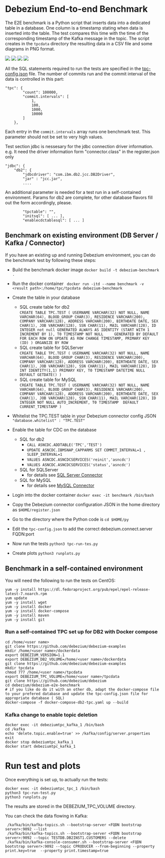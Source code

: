 # Debezium End-to-end Benchmark

The E2E benchmark is a Python script that inserts data into a dedicated table in a database. 
One column is a timestamp stating when data is inserted into the table. 
The test compares this time with the time of the corresponding timestamp of the Kafka message in the topic. 
The script creates in the `tpcdata` directory the resulting data in a CSV file and some diagrams in PNG format.

![](images/tpc_100000_1.png)
![](images/tpc_100000_1-t.png)
![](images/tpc_100000_1-t-d.png)
![](images/tpc_100000_1-h.png)

All the SQL statements required to run the tests are specified in the [tpc-config.json](py/tpc-config.json) file. 
The number of commits run and the commit interval of the data is controlled in this part:
```
"tpc": {
        "count": 100000,
        "commit.intervals": [
            1,
            100,
            1000,
            10000
        ]
    },
```

Each entry in the `commit.intervals` array runs one benchmark test. 
This parameter should not be set to very high values.

Test section jdbc is nessesary for the jdbc connection driver information. e.g. 
It need the driver information form "connector.class" in the register.json only

    "jdbc": {
        "db2": {
            "jdbcdriver": "com.ibm.db2.jcc.DB2Driver",
            "jar" : "jcc.jar",
            ....

An additional parameter is needed for a test run in a self-contained environment.
Params for db2 are complete, for other database flavors fill out the form accordingly, please.

            "tpctable": "",
            "initsql": [ ... ],
            "enablecdctablesql": [ ... ]

## Benchmark on existing environment (DB Server / Kafka / Connector)

If you have an existing up and running Debezium environment, you can do the benchmark test by following these steps:

- Build the benchmark docker image
``` docker build -t debezium-benchmark  . ```
- Run the docker container
``` docker run -itd --name benchmark -v <result path>:/home/tpc/tpcdata debezium-benchmark```
- Create the table in your database
    - SQL create table for db2    
``` CREATE TABLE TPC.TEST ( USERNAME VARCHAR(32) NOT NULL, NAME VARCHAR(64), BLOOD_GROUP CHAR(3), RESIDENCE VARCHAR(200), COMPANY VARCHAR(128), ADDRESS VARCHAR(200), BIRTHDATE DATE, SEX CHAR(1), JOB VARCHAR(128), SSN CHAR(11), MAIL VARCHAR(128), ID INTEGER not null GENERATED ALWAYS AS IDENTITY (START WITH 1 INCREMENT BY 1), T0 TIMESTAMP NOT NULL     GENERATED BY DEFAULT     FOR EACH ROW ON UPDATE AS ROW CHANGE TIMESTAMP, PRIMARY KEY (ID) ) ORGANIZE BY ROW ```    
    - SQL create table for SQLServer   
``` CREATE TABLE TPC.TEST ( USERNAME VARCHAR(32) NOT NULL, NAME VARCHAR(64), BLOOD_GROUP CHAR(3), RESIDENCE VARCHAR(200), COMPANY VARCHAR(128), ADDRESS VARCHAR(200), BIRTHDATE DATE, SEX CHAR(1), JOB VARCHAR(128), SSN CHAR(11), MAIL VARCHAR(128), ID INT IDENTITY(1,1) PRIMARY KEY, T0 TIMESTAMP DATETIME NULL DEFAULT GETDATE() ) ``` 
    - SQL create table for MySQL   
``` CREATE TABLE TPC.TEST ( USERNAME VARCHAR(32) NOT NULL, NAME VARCHAR(64), BLOOD_GROUP CHAR(3), RESIDENCE VARCHAR(200), COMPANY VARCHAR(128), ADDRESS VARCHAR(200), BIRTHDATE DATE, SEX CHAR(1), JOB VARCHAR(128), SSN CHAR(11), MAIL VARCHAR(128), ID INTEGER NOT NULL AUTO_INCREMENT, T0 TIMESTAMP  DEFAULT CURRENT_TIMESTAMP ) ``` 

- Whitelist the TPC.TEST table in your Debezium connector config JSON
```  "database.whitelist" : "TPC.TEST"   ```

- Enable the table for CDC on the database
    - SQL for db2    
        - ``` CALL ASNCDC.ADDTABLE('TPC','TEST') ```
        - ``` UPDATE ASNCDC.IBMSNAP_CAPPARMS SET COMMIT_INTERVAL=1 , SLEEP_INTERVAL=1 ```  
        - ``` VALUES ASNCDC.ASNCDCSERVICES('reinit','asncdc') ```
        - ``` VALUES ASNCDC.ASNCDCSERVICES('status','asncdc') ``` 
    - SQL for SQLServer    
        - for details see [SQL Server Connector](https://debezium.io/documentation/reference/connectors/sqlserver.html)
    - SQL for MySQL   
        - for details see [MySQL Connector](https://debezium.io/documentation/reference/connectors/mysql.html)

- Login into the docker container
``` docker exec -it benchmark /bin/bash ```
- Copy the Debezium connector configuration JSON in the home directory as `$HOME/register.json`
- Go to the directory where the Python code is
``` cd $HOME/py ```
- Edit the `tpc-config.json` to add the correct debezium.connect.server FQDN:port
- Now run the tests 
``` python3 tpc-run-tes.py ```
- Create plots
``` python3 runplots.py ```




## Benchmark in a self-contained environment

You will need the following to run the tests on CentOS:

```
yum -y install https://dl.fedoraproject.org/pub/epel/epel-release-latest-7.noarch.rpm
yum update
yum -y install wget
yum -y install docker
yum -y install docker-compose
yum -y install maven
yum -y install git
```

### Run a self-contained TPC set up for DB2 with Docker compose

```
cd /home/<user name>
git clone https://github.com/debezium/debezium-examples
mkdir /home/<user name>/dockerdata
export DEBEZIUM_VERSION=1.1
export DEBEZIUM_DB2_VOLUME=/home/<user name>/dockerdata
git clone https://github.com/debezium/debezium-examples
mkdir tpcdata
chmod 777 /home/<user name>/tpcdata
export DEBEZIUM_TPC_VOLUME=/home/<user name>/tpcdata
git clone https://github.com/debezium/debezium
cd debezium/debezium-e2e-benchmark
# if you like do do it with an other db, adapt the docker-compose file to your prefered database and update the tpc-config.json file for appropriate database ( SQL)
docker-compose -f docker-compose-db2-tpc.yaml up --build
```

### Kafka change to enable topic deletion

```
docker exec -it debeziumtpc_kafka_1 /bin/bash
cd /kafka
echo 'delete.topic.enable=true' >> /kafka/config/server.properties 
exit
docker stop debeziumtpc_kafka_1
docker start debeziumtpc_kafka_1
```

# Run test and plots

Once everything is set up, to actually run the tests:
```
docker exec -it debeziumtpc_tpc_1 /bin/bash
python3 tpc-run-test.py 
python3 runplots.py 
```
The results are stored in the DEBEZIUM_TPC_VOLUME directory.

You can check the data flowing in Kafka:
``` 
 /kafka/bin/kafka-topics.sh --bootstrap-server <FQDN bootstrap server>:9092 --list
 /kafka/bin/kafka-topics.sh --bootstrap-server <FQDN bootstrap server>:9092 --topic TESTDB.DB2INST1.CUSTOMERS --delete
 /kafka/bin/kafka-console-consumer.sh --bootstrap-server <FQDN bootstrap server>:9092 --topic CPRODUCER --from-beginning --property print.key=true  --property print.timestamp=true
```
